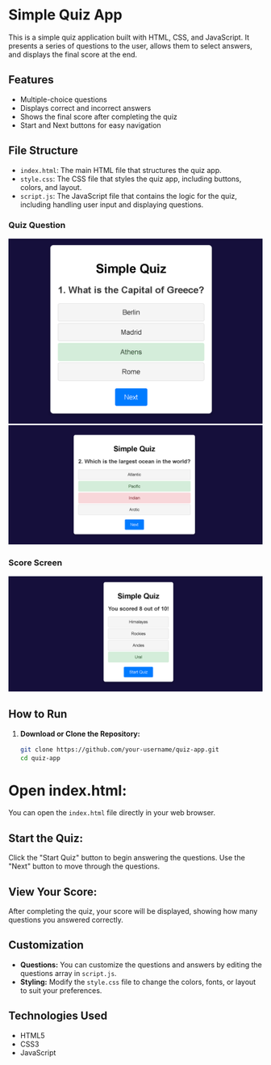 
# Simple Quiz App

This is a simple quiz application built with HTML, CSS, and JavaScript. It presents a series of questions to the user, allows them to select answers, and displays the final score at the end.

## Features

- Multiple-choice questions
- Displays correct and incorrect answers
- Shows the final score after completing the quiz
- Start and Next buttons for easy navigation

## File Structure

- `index.html`: The main HTML file that structures the quiz app.
- `style.css`: The CSS file that styles the quiz app, including buttons, colors, and layout.
- `script.js`: The JavaScript file that contains the logic for the quiz, including handling user input and displaying questions.

### Quiz Question
![Quiz Question1](./Screenshots/quiz1.png)
![Quiz Question2](./Screenshots/quiz2.png)

### Score Screen
![Score Screen](./Screenshots/quiz3.png)


## How to Run

1. **Download or Clone the Repository:**

   ```bash
   git clone https://github.com/your-username/quiz-app.git
   cd quiz-app
# Open index.html:
You can open the `index.html` file directly in your web browser.

## Start the Quiz:
Click the "Start Quiz" button to begin answering the questions. Use the "Next" button to move through the questions.

## View Your Score:
After completing the quiz, your score will be displayed, showing how many questions you answered correctly.

## Customization
- **Questions:** You can customize the questions and answers by editing the questions array in `script.js`.
- **Styling:** Modify the `style.css` file to change the colors, fonts, or layout to suit your preferences.

## Technologies Used
- HTML5
- CSS3
- JavaScript




